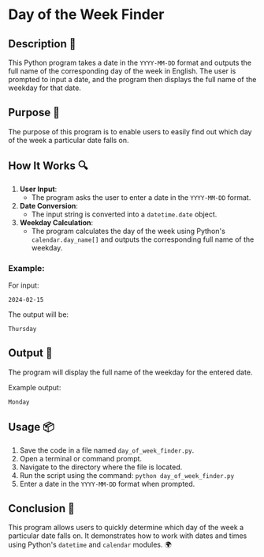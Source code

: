 # Day of the Week Finder

## Description 📝

This Python program takes a date in the `YYYY-MM-DD` format and outputs the full name of the corresponding day of the week in English.
The user is prompted to input a date, and the program then displays the full name of the weekday for that date.

## Purpose 🎯

The purpose of this program is to enable users to easily find out which day of the week a particular date falls on.

## How It Works 🔍

1. **User Input**:
    - The program asks the user to enter a date in the `YYYY-MM-DD` format.
2. **Date Conversion**:
    - The input string is converted into a `datetime.date` object.
3. **Weekday Calculation**:
    - The program calculates the day of the week using Python's `calendar.day_name[]` and outputs the corresponding full name of the weekday.

### Example:

For input:

```
2024-02-15
```

The output will be:

```
Thursday
```

## Output 📜

The program will display the full name of the weekday for the entered date.

Example output:

```
Monday
```

## Usage 📦

1. Save the code in a file named `day_of_week_finder.py`.
2. Open a terminal or command prompt.
3. Navigate to the directory where the file is located.
4. Run the script using the command:
   `python day_of_week_finder.py`
5. Enter a date in the `YYYY-MM-DD` format when prompted.

## Conclusion 🚀

This program allows users to quickly determine which day of the week a particular date falls on.
It demonstrates how to work with dates and times using Python's `datetime` and `calendar` modules. 🌍
